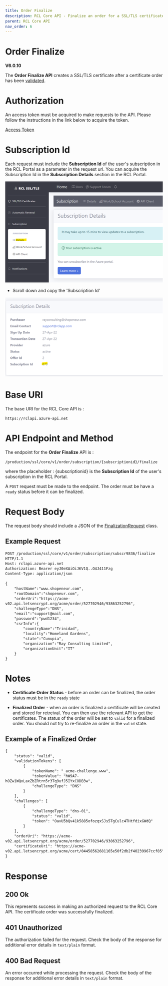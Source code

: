 ```yaml
---
title: Order Finalize
description: RCL Core API - Finalize an order for a SSL/TLS certificate
parent: RCL Core API
nav_order: 6
---
```


# Order Finalize
**V6.0.10**

The **Order Finalize API** creates a SSL/TLS certificate after a certificate order has been [validated](./order-validate.md).

# Authorization

An access token must be acquired to make requests to the API. Please follow the instructions in the link below to acquire the token.

[Access Token](./authorization.md)

# Subscription Id

Each request must include the **Subscription Id** of the user's subscription in the RCL Portal as a parameter in the request url. You can acquire the Subscription Id in the **Subscription Details** section in the RCL Portal.

![image](../images/autorenew_configure/add_subscriptionid.png)

- Scroll down and copy the 'Subscription Id' 

![image](../images/autorenew_configure/add_subscriptionid2.png)

# Base URI

The base URI for the RCL Core API is :
```
https://rclapi.azure-api.net
```

# API Endpoint and Method

The endpoint for the **Order Finalize** API is :

```
/production/ssl/core/v1/order/subscription/{subscriptionid}/finalize
```

where the placeholder : {subscriptionid} is the **Subscription Id** of the user's subscription in the RCL Portal.

A ``POST`` request must be made to the endpoint. The order must be have a ``ready`` status before it can be finalized.

# Request Body

The request body should include a JSON of the [FinalizationRequest](./models.md#finalizationrequest) class.

## Example Request

```
POST /production/ssl/core/v1/order/subscription/subscr9836/finalize HTTP/1.1
Host: rclapi.azure-api.net
Authorization: Bearer eyJ0eXAiOiJKV1Q..O4J411Fzg
Content-Type: application/json

{
    "hostName":"www.shopeneur.com",
    "rootDomain":"shopeneur.com",
    "orderUri":"https://acme-v02.api.letsencrypt.org/acme/order/527702946/93863252796",
    "challengeType":"DNS",
    "email":"support@mail.com",
    "password":"pwd1234",
    "csrInfo":{
        "countryName":"Trinidad",
        "locality":"Homeland Gardens",
        "state":"Cunupia",
        "organization":"Ray Consulting Limited",
        "organizationUnit":"IT"
    }
}
```

# Notes

- **Certificate Order Status** - before an order can be finalized, the order status must be in the ``ready`` state 

- **Finalized Order** - when an order is finalized a certificate will be created and stored for retreival. You can then use the relevant API to get the certificates. The status of the order will be set to ``valid`` for a finalized order. You should not try to re-finalize an order in the ``valid`` state.

## Example of a Finalized Order
```
{
    "status": "valid",
    "validationTokens": [
        {
            "tokenName": "_acme-challenge.www",
            "tokenValue": "hW9A7-hOZw1WQxLaxZbZRtrn5r3Tq9ufJ5IYxCODB3w",
            "challengeType": "DNS"
        }
    ],
    "challenges": [
        {
            "challengeType": "dns-01",
            "status": "valid",
            "token": "OavU5bQv41k5885ofozqxSJs5TgCulc4THtfdixGWdQ"
        }
    ],
    "orderUri": "https://acme-v02.api.letsencrypt.org/acme/order/527702946/93863252796",
    "certificateUri": "https://acme-v02.api.letsencrypt.org/acme/cert/04458562681165e50f2db2f40239967ccf85"
}
```

# Response

## 200 Ok

This represents success in making an authorized request to the RCL Core API. The certificate order was successfully finalized.

## 401 Unauthorized

The authorization failed for the request. Check the body of the response for additional error details in ``text/plain`` format.

## 400 Bad Request

An error occurred while processing the request. Check the body of the response for additional error details in ``text/plain`` format.